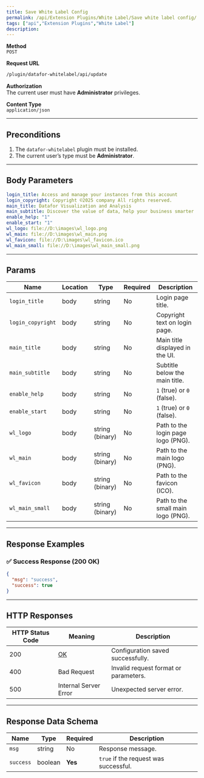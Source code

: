 ```yaml
---
title: Save White Label Config
permalink: /api/Extension Plugins/White Label/Save white label config/
tags: ["api","Extension Plugins","White Label"]
description:
---
```


**Method**  
`POST`

**Request URL**
```html
/plugin/datafor-whitelabel/api/update
```

**Authorization**  
The current user must have **Administrator** privileges.

**Content Type**  
`application/json`

---

## **Preconditions**
1. The `datafor-whitelabel` plugin must be installed.
2. The current user’s type must be **Administrator**.

---

## **Body Parameters**

```yaml
login_title: Access and manage your instances from this account
login_copyright: Copyright ©2025 company All rights reserved.
main_title: Datafor Visualization and Analysis
main_subtitle: Discover the value of data, help your business smarter
enable_help: "1"
enable_start: "1"
wl_logo: file://D:\images\wl_logo.png
wl_main: file://D:\images\wl_main.png
wl_favicon: file://D:\images\wl_favicon.ico
wl_main_small: file://D:\images\wl_main_small.png
```

---

## **Params**

| Name               | Location | Type              | Required | Description                      |
|--------------------|----------|------------------|----------|----------------------------------|
| `login_title`      | body     | string           | No       | Login page title.               |
| `login_copyright`  | body     | string           | No       | Copyright text on login page.   |
| `main_title`       | body     | string           | No       | Main title displayed in the UI. |
| `main_subtitle`    | body     | string           | No       | Subtitle below the main title.  |
| `enable_help`      | body     | string           | No       | `1` (true) or `0` (false).      |
| `enable_start`     | body     | string           | No       | `1` (true) or `0` (false).      |
| `wl_logo`         | body     | string (binary)  | No       | Path to the login page logo (PNG). |
| `wl_main`         | body     | string (binary)  | No       | Path to the main logo (PNG).    |
| `wl_favicon`      | body     | string (binary)  | No       | Path to the favicon (ICO).      |
| `wl_main_small`   | body     | string (binary)  | No       | Path to the small main logo (PNG). |

---

## **Response Examples**

### ✅ Success Response (200 OK)
```json
{
  "msg": "success",
  "success": true
}
```

---

## **HTTP Responses**

| HTTP Status Code | Meaning                                                 | Description |
|------------------|---------------------------------------------------------|-------------|
| 200              | [OK](https://tools.ietf.org/html/rfc7231#section-6.3.1) | Configuration saved successfully. |
| 400              | Bad Request                                             | Invalid request format or parameters. |
| 500              | Internal Server Error                                   | Unexpected server error. |

---

## **Response Data Schema**

| Name       | Type    | Required | Description |
|------------|--------|----------|-------------|
| `msg`      | string | No       | Response message. |
| `success`  | boolean | **Yes**  | `true` if the request was successful. |